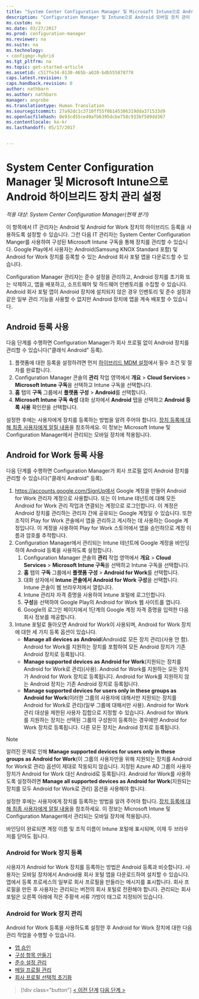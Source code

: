 ```yaml
---
title: "System Center Configuration Manager 및 Microsoft Intune으로 Android 하이브리드 장치 관리 설정 | Microsoft 문서"
description: "Configuration Manager 및 Intune으로 Android 모바일 장치 관리 준비"
ms.custom: na
ms.date: 03/27/2017
ms.prod: configuration-manager
ms.reviewer: na
ms.suite: na
ms.technology:
- configmgr-hybrid
ms.tgt_pltfrm: na
ms.topic: get-started-article
ms.assetid: c517fe34-0130-465b-a020-bdb555878778
caps.latest.revision: 9
caps.handback.revision: 0
author: nathbarn
ms.author: nathbarn
manager: angrobe
ms.translationtype: Human Translation
ms.sourcegitcommit: 27a92dc1c3710ff55f0b145386319dda371533d9
ms.openlocfilehash: 0e93cd55ce49afb6395dcbe758c933bf509dd367
ms.contentlocale: ko-kr
ms.lasthandoff: 05/17/2017


---
```

# <a name="set-up-android-hybrid-device-management-with-system-center-configuration-manager-and-microsoft-intune"></a>System Center Configuration Manager 및 Microsoft Intune으로 Android 하이브리드 장치 관리 설정

*적용 대상: System Center Configuration Manager(현재 분기)*

이 항목에서 IT 관리자는 Android 및 Android for Work 장치의 하이브리드 등록을 사용하도록 설정할 수 있습니다. 그런 다음 IT 관리자는 System Center Configuration Manger를 사용하여 구성된 Microsoft Intune 구독을 통해 장치를 관리할 수 있습니다. Google Play에서 사용자는 Android(Samsung KNOX Standard 포함) 및 Android for Work 장치를 등록할 수 있는 Android 회사 포털 앱을 다운로드할 수 있습니다. 

Configuration Manager 관리자는 준수 설정을 관리하고, Android 장치를 초기화 또는 삭제하고, 앱을 배포하고, 소프트웨어 및 하드웨어 인벤토리를 수집할 수 있습니다. Android 회사 포털 앱이 Android 장치에 설치되지 않은 경우 인벤토리 및 준수 설정과 같은 일부 관리 기능을 사용할 수 없지만 Android 장치에 앱을 계속 배포할 수 있습니다.  

## <a name="enable-android-enrollment"></a>Android 등록 사용  
다음 단계를 수행하면 Configuration Manager가 회사 프로필 없이 Android 장치를 관리할 수 있습니다("클래식 Android" 등록).

1. 플랫폼에 대한 등록을 설정하려면 먼저 [하이브리드 MDM 설정](setup-hybrid-mdm.md)에서 필수 조건 및 절차를 완료합니다.  
2. Configuration Manager 콘솔의 **관리** 작업 영역에서 **개요** > **Cloud Services** > **Microsoft Intune 구독**을 선택하고 Intune 구독을 선택합니다.  
3. **홈** 탭의 **구독** 그룹에서 **플랫폼 구성** > **Android**를 선택합니다.  
4. **Microsoft Intune 구독 속성** 대화 상자에서 **Android** 탭을 선택하고 **Android 등록 사용** 확인란을 선택합니다.  

 설정한 후에는 사용자에게 장치를 등록하는 방법을 알려 주어야 합니다. [장치 등록에 대해 최종 사용자에게 알릴 내용](https://docs.microsoft.com/intune/deploy-use/what-to-tell-your-end-users-about-using-microsoft-intune)을 참조하세요. 이 정보는 Microsoft Intune 및 Configuration Manager에서 관리되는 모바일 장치에 적용됩니다.

## <a name="enable-android-for-work-enrollment"></a>Android for Work 등록 사용
다음 단계를 수행하면 Configuration Manager가 회사 프로필 없이 Android 장치를 관리할 수 있습니다("클래식 Android" 등록).

1. https://accounts.google.com/SignUp에서 Google 계정을 만들어 Android for Work 관리자 계정으로 사용합니다. 또는 이 Intune 테넌트에 대해 모든 Android for Work 관리 작업과 연결되는 계정으로 로그인합니다. 이 계정은 Android 장치를 관리하는 관리자 간에 공유되는 Google 계정일 수 있습니다. 또한 조직이 Play for Work 콘솔에서 앱을 관리하고 게시하는 데 사용하는 Google 계정입니다. 이 계정을 사용하여 Play for Work 스토어에서 앱을 승인하므로 계정 이름과 암호를 추적합니다.
2. Configuration Manager에서 관리되는 Intune 테넌트에 Google 계정을 바인딩하여 Android 등록을 사용하도록 설정합니다.
   1. Configuration Manager 콘솔의 **관리** 작업 영역에서 **개요** > **Cloud Services** > **Microsoft Intune 구독**을 선택하고 Intune 구독을 선택합니다.
   2. **홈** 탭의 **구독** 그룹에서 **플랫폼 구성** > **Android for Work**를 선택합니다.
   3. 대화 상자에서 **Intune 콘솔에서 Android for Work 구성**을 선택합니다. Intune 콘솔이 웹 브라우저에서 열립니다.
   4. Intune 관리자 자격 증명을 사용하여 Intune 포털에 로그인합니다.
   5. **구성**을 선택하여 Google Play의 Android for Work 웹 사이트를 엽니다.
   6. Google의 로그인 페이지에서 1단계의 Google 계정 자격 증명을 입력한 다음 회사 정보를 제공합니다.
3. Intune 포털로 돌아오면 Android for Work이 사용되며, Android for Work 장치에 대한 세 가지 등록 옵션이 있습니다.
   - **Manage all devices as Android**(Android로 모든 장치 관리)(사용 안 함). Android for Work를 지원하는 장치를 포함하여 모든 Android 장치가 기존 Android 장치로 등록됩니다.
   - **Manage supported devices as Android for Work**(지원되는 장치를 Android for Work로 관리)(사용). Android for Work를 지원하는 모든 장치가 Android for Work 장치로 등록됩니다. Android for Work를 지원하지 않는 Android 장치는 기존 Android 장치로 등록됩니다.
   - **Manage supported devices for users only in these groups as Android for Work**(이러한 그룹의 사용자에 대해서만 지원되는 장치를 Android for Work로 관리)(일부 그룹에 대해서만 사용). Android for Work 관리 대상을 제한된 사용자 집합으로 지정할 수 있습니다. Android for Work를 지원하는 장치는 선택된 그룹의 구성원이 등록하는 경우에만 Android for Work 장치로 등록됩니다. 다른 모든 장치는 Android 장치로 등록됩니다.

> [!NOTE]
> 알려진 문제로 인해 **Manage supported devices for users only in these groups as Android for Work**(이 그룹의 사용자만을 위해 지원되는 장치를 Android for Work로 관리) 옵션이 제대로 작동되지 않습니다. 지정된 Azure AD 그룹의 사용자 장치가 Android for Work 대신 Android로 등록됩니다. Android for Work를 사용하도록 설정하려면 **Manage all supported devices as Android for Work**(지원되는 장치를 모두 Android for Work로 관리) 옵션을 사용해야 합니다.


설정한 후에는 사용자에게 장치를 등록하는 방법을 알려 주어야 합니다. [장치 등록에 대해 최종 사용자에게 알릴 내용](https://docs.microsoft.com/intune/deploy-use/what-to-tell-your-end-users-about-using-microsoft-intune)을 참조하세요. 이 정보는 Microsoft Intune 및 Configuration Manager에서 관리되는 모바일 장치에 적용됩니다.

바인딩이 완료되면 계정 이름 및 조직 이름이 Intune 포털에 표시되며, 이제 두 브라우저를 닫아도 됩니다.

### <a name="enroll-an-android-for-work-device"></a>Android for Work 장치 등록
사용자가 Android for Work 장치를 등록하는 방법은 Android 등록과 비슷합니다. 사용자는 모바일 장치에서 Android용 회사 포털 앱을 다운로드하여 설치할 수 있습니다. 앱에서 등록 프로세스의 일부로 회사 프로필을 만들라는 메시지를 표시합니다. 회사 프로필을 만든 후 사용자는 관리되는 버전의 회사 포털로 전환해야 합니다. 관리되는 회사 포털은 오른쪽 아래에 작은 주황색 서류 가방이 태그로 지정되어 있습니다.

### <a name="manage-android-for-work-devices"></a>Android for Work 장치 관리
Android for Work 등록을 사용하도록 설정한 후 Android for Work 장치에 대한 다음 관리 작업을 수행할 수 있습니다.
- [앱 승인](/sccm/mdm/deploy-use/creating-android-applications#approve-and-deploy-android-for-work-apps)
- [구성 항목 만들기](/sccm/mdm/deploy-use/create-configuration-items-for-android-for-work-devices-managed-without-the-client)
- [준수 설정 관리](/sccm/mdm/deploy-use/create-configuration-items-for-android-for-work-devices-managed-without-the-client)
- [메일 프로필 관리](/sccm/mdm/deploy-use/create-exchange-activesync-profiles)
- [회사 프로필 선택적 초기화](/sccm/mdm/deploy-use/wipe-lock-reset-devices#selective-wipe)

> [!div class="button"]
[< 이전 단계](create-service-connection-point.md)  [다음 단계 >](set-up-additional-management.md)

